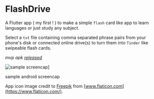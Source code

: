 # FlashDrive

A Flutter app ( my first ! ) to make a simple `flash` card like app to learn languages or just study any subject.

Select a `txt` file containing comma separated phrase pairs from your phone's disk or connected online drive(s) to turn them into `Tinder` like swipeable flash cards.

*mvp apk [released](https://github.com/GuhaAG/flash-drive/releases/tag/0.1.0)*

![sample screencap](https://i.postimg.cc/wvBDsPGT/interesting.jpg)]

sample android screencap

App icon image credit to [Freepik](https://www.flaticon.com/authors/freepik) from [www.flaticon.com](https://www.flaticon.com/).
